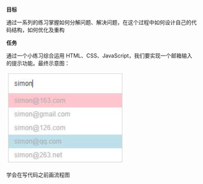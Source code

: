 **目标**

通过一系列的练习掌握如何分解问题、解决问题，在这个过程中如何设计自己的代码结构，如何优化及重构

**任务**

通过一个小练习综合运用 HTML、CSS、JavaScript，我们要实现一个邮箱输入的提示功能。最终示意图：

![](show.PNG)

学会在写代码之前画流程图